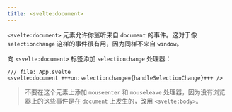 ```yaml
---
title: <svelte:document>
---
```


`<svelte:document>` 元素允许你监听来自 `document` 的事件。这对于像 `selectionchange` 这样的事件很有用，因为同样不来自 `window`。

向 `<svelte:document>` 标签添加 `selectionchange` 处理器：

```svelte
/// file: App.svelte
<svelte:document +++on:selectionchange={handleSelectionChange}+++ />
```

> 不要在这个元素上添加 `mouseenter` 和 `mouseleave` 处理器，因为没有浏览器上的这些事件是在 `document` 上发生的，改用 `<svelte:body>`。
